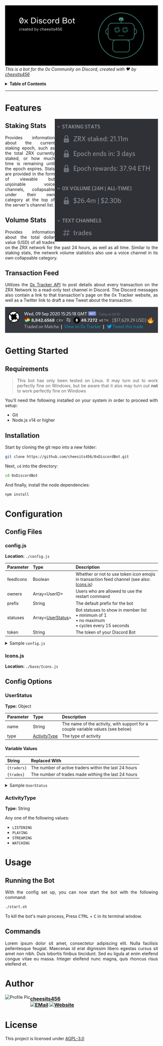 ![Banner][banner-img]  
_This is a bot for the 0x Community on Discord, created with :heart: by [cheesits456][github]_

<details><summary><b>Table of Contents</b></summary>
<br>

- [Features](#features)
  - [Staking Stats](#staking-stats)
  - [Volume Stats](#volume-stats)
  - [Transaction Feed](#transaction-feed)
- [Getting Started](#getting-started)
  - [Requirements](#requirements)
  - [Installation](#installation)
- [Configuration](#configuration)
  - [Config Files](#config-files)
    - [config.js](#configjs)
	- [Icons.js](#iconsjs)
  - [Config Options](#config-options)
    - [UserStatus](#userstatus)
	- [ActivityType](#activitytype)
- [Usage](#usage)
  - [Running the Bot](#running-the-bot)
  - [Commands](#commands)
- [Author](#author)
- [License](#license)

</details><hr>

# Features

<img align="right" alt="Staking Stats" src="https://github.com/cheesits456/0xDiscordBot/raw/readme-images/stats.png" width="340">

## Staking Stats

<p align="justify">Provides information about the current staking epoch, such as the total ZRX currently staked, or how much time is remaining until the epoch expires. Stats are provided in the form of viewable but unjoinable voice channels, collapsable under their own category at the top of the server's channel list.</p>

## Volume Stats

<p align="justify">Provides information about the total dollar value (USD) of all trades on the ZRX network for the past 24 hours, as well as all time. Similar to the staking stats, the network volume statistics also use a voice channel in its own collapsable category.</p>

## Transaction Feed

<p align="justify">Utilizes the <a href="https://docs.0xtracker.com/api-reference/introduction">0x Tracker API</a> to post details about every transaction on the ZRX Network to a read-only text channel in Discord. The Discord messages also contain a link to that transaction's page on the 0x Tracker website, as well as a Twitter link to draft a new Tweet about the transaction.</p>

![Network Transactions][transaction-img]

# Getting Started

## Requirements

<blockquote align="justify">This bot has only been tested on Linux. It may turn out to work perfectly fine on Windows, but be aware that it also may turn out <b>not</b> to work perfectly fine on Windows</blockquote>

<p align="justify">You'll need the following installed on your system in order to proceed with setup:</p>

- Git
- Node.js v14 or higher

## Installation

Start by cloning the git repo into a new folder:

```bash
git clone https://github.com/cheesits456/0xDiscordBot.git
```

Next, `cd` into the directory:

```bash
cd 0xDiscordBot
```

And finally, install the node dependencies:

```bash
npm install
```

# Configuration

## Config Files

### config.js

**Location:** `./config.js`

| Parameter | Type                                   | Description                                                                                          |
|:----------|:---------------------------------------|:-----------------------------------------------------------------------------------------------------|
| feedIcons | Boolean                                | Whether or not to use token icon emojis in transaction feed channel (see also: [Icons.js](#iconsjs)) |
| owners    | Array&lt;UserID&gt;                    | Users who are allowed to use the restart command                                                     |
| prefix    | String                                 | The default prefix for the bot                                                                       |
| statuses  | Array&lt;[UserStatus](#userstatus)&gt; | Bot statuses to show in member list<br>• minimum of 1<br>• no maximum<br>• cycles every 15 seconds   |
| token     | String                                 | The token of your Discord Bot                                                                        |

<details><summary>Sample <code>config.js</code></summary>

```js
module.exports = {
	feedIcons: true,
	owners: [
		"306018440639152128",
		"517534579335233579"
	],
	prefix: "!",
	statuses: [{
		name: "{trades} trades (24h)",
		type: "WATCHING"
	}, {
		name: "{traders} traders (24h)",
		type: "WATCHING"
	}],
	token: "T0K3N"
};
```

</details>

### Icons.js

**Location:** `./base/Icons.js`

## Config Options

### UserStatus

**Type:** Object

| Parameter | Type                          | Description                                                                     |
|:----------|:------------------------------|:--------------------------------------------------------------------------------|
| name      | String                        | The name of the activity, with support for a couple variable values (see below) |
| type      | [ActivityType](#activitytype) | The type of activity                                                            |

#### Variable Values

| String      | Replaced With                                         |
|:------------|:------------------------------------------------------|
| `{traders}` | The number of active traders within the last 24 hours |
| `{trades}`  | The number of trades made withing the last 24 hours   |

<details><summary>Sample <code>UserStatus</code></summary>

```js
{
	name: "{trades} trades (24h)",
	type: "WATCHING"
}
```

</details>

### ActivityType

**Type:** String

Any one of the following values:

- `LISTENING`
- `PLAYING`
- `STREAMING`
- `WATCHING`

# Usage

## Running the Bot

<p align="justify">With the config set up, you can now start the bot with the following command:</p>

```bash
./start.sh
```

To kill the bot's main process, Press <kbd>CTRL</kbd> + <kbd>C</kbd> in its terminal window.

## Commands

<p align="justify">Lorem ipsum dolor sit amet, consectetur adipiscing elit. Nulla facilisis pellentesque feugiat. Maecenas id erat dignissim libero egestas cursus sit amet non nibh. Duis lobortis finibus tincidunt. Sed eu ligula at enim eleifend congue vitae eu massa. Integer eleifend nunc magna, quis rhoncus risus eleifend et.</p>

# Author

<img alt="Profile Pic" src="https://github.com/cheesits456/cheesits456/raw/master/avatar.gif" align="left" height="75">

### [cheesits456][github] <br> [![EMail][email-img]][email] [![Website][website-img]][website]

# License

This project is licensed under [AGPL-3.0][license]

<!-- Link Anchors -->

[banner-img]:		https://github.com/cheesits456/0xDiscordBot/raw/readme-images/banner.png
[email-img]:		https://img.shields.io/badge/-E--Mail-e722e7?style=for-the-badge
[transaction-img]:	https://github.com/cheesits456/0xDiscordBot/raw/readme-images/transaction.png
[website-img]:		https://img.shields.io/badge/-Website-e722e7?style=for-the-badge

[email]:	mailto:quin@cheesits456.dev
[github]:	https://github.com/cheesits456
[license]:	https://github.com/cheesits456/0xDiscordBot/blob/master/LICENSE.md
[website]:	https://cheesits456.dev
